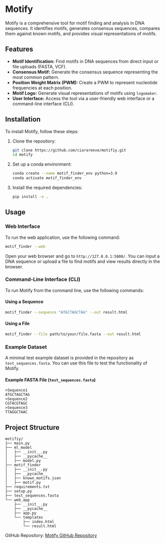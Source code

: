 
# Motify

Motify is a comprehensive tool for motif finding and analysis in DNA sequences. It identifies motifs, generates consensus sequences, compares them against known motifs, and provides visual representations of motifs.

## Features

- **Motif Identification:** Find motifs in DNA sequences from direct input or file uploads (FASTA, VCF).
- **Consensus Motif:** Generate the consensus sequence representing the most common pattern.
- **Position Weight Matrix (PWM):** Create a PWM to represent nucleotide frequencies at each position.
- **Motif Logo:** Generate visual representations of motifs using `logomaker`.
- **User Interface:** Access the tool via a user-friendly web interface or a command-line interface (CLI).

## Installation

To install Motify, follow these steps:

1. Clone the repository:

   ```bash
   git clone https://github.com/ciarareeve/motifiy.git
   cd motify
   ```

2. Set up a conda environment:

   ```bash
   conda create --name motif_finder_env python=3.9
   conda activate motif_finder_env
   ```

3. Install the required dependencies:

   ```bash
   pip install -e .
   ```

## Usage

### Web Interface

To run the web application, use the following command:

```bash
motif_finder --web
```

Open your web browser and go to `http://127.0.0.1:5000/`. You can input a DNA sequence or upload a file to find motifs and view results directly in the browser.

### Command-Line Interface (CLI)

To run Motify from the command line, use the following commands:

#### Using a Sequence

```bash
motif_finder --sequence "ATGCTAGCTAG" --out result.html
```

#### Using a File

```bash
motif_finder --file path/to/your/file.fasta --out result.html
```

### Example Dataset

A minimal test example dataset is provided in the repository as `test_sequences.fasta`. You can use this file to test the functionality of Motify.

#### Example FASTA File (`test_sequences.fasta`)

```
>Sequence1
ATGCTAGCTAG
>Sequence2
CGTACGTAGC
>Sequence3
TTAGGCTAAC
```

## Project Structure

```
motifiy/
├── main.py
├── ml_model
│   ├── __init__.py
│   ├── __pycache__
│   ├── model.py
├── motif_finder
│   ├── __init__.py
│   ├── __pycache__
│   ├── known_motifs.json
│   ├── motif.py
├── requirements.txt
├── setup.py
├── test_sequences.fasta
└── web_app
    ├── __init__.py
    ├── __pycache__
    ├── app.py
    └── templates
        ├── index.html
        └── result.html
```
GitHub Repository: [Motify GitHub Repository](https://github.com/ciarareeve/motifiy)

